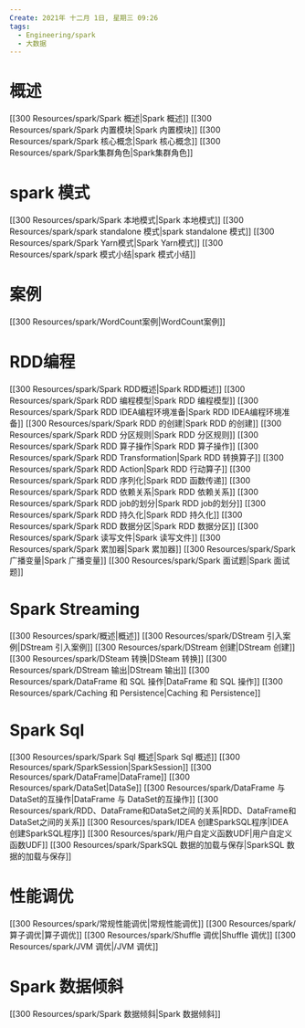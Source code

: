 ```yaml
---
Create: 2021年 十二月 1日, 星期三 09:26
tags: 
  - Engineering/spark
  - 大数据
---
```




# 概述
[[300 Resources/spark/Spark 概述|Spark 概述]]
[[300 Resources/spark/Spark 内置模块|Spark 内置模块]]
[[300 Resources/spark/Spark 核心概念|Spark 核心概念]]
[[300 Resources/spark/Spark集群角色|Spark集群角色]]
# spark 模式
[[300 Resources/spark/Spark 本地模式|Spark 本地模式]]
[[300 Resources/spark/spark standalone 模式|spark standalone 模式]]
[[300 Resources/spark/Spark Yarn模式|Spark Yarn模式]]
[[300 Resources/spark/spark 模式小结|spark 模式小结]]

# 案例
[[300 Resources/spark/WordCount案例|WordCount案例]]

# RDD编程
[[300 Resources/spark/Spark RDD概述|Spark RDD概述]]
[[300 Resources/spark/Spark RDD 编程模型|Spark RDD 编程模型]]
[[300 Resources/spark/Spark RDD IDEA编程环境准备|Spark RDD IDEA编程环境准备]]
[[300 Resources/spark/Spark RDD 的创建|Spark RDD 的创建]]
[[300 Resources/spark/Spark RDD 分区规则|Spark RDD 分区规则]]
[[300 Resources/spark/Spark RDD 算子操作|Spark RDD 算子操作]]
[[300 Resources/spark/Spark RDD Transformation|Spark RDD 转换算子]]
[[300 Resources/spark/Spark RDD Action|Spark RDD 行动算子]]
[[300 Resources/spark/Spark RDD 序列化|Spark RDD 函数传递]]
[[300 Resources/spark/Spark RDD 依赖关系|Spark RDD 依赖关系]]
[[300 Resources/spark/Spark RDD job的划分|Spark RDD job的划分]]
[[300 Resources/spark/Spark RDD 持久化|Spark RDD 持久化]]
[[300 Resources/spark/Spark RDD 数据分区|Spark RDD 数据分区]]
[[300 Resources/spark/Spark 读写文件|Spark 读写文件]]
[[300 Resources/spark/Spark 累加器|Spark 累加器]]
[[300 Resources/spark/Spark 广播变量|Spark 广播变量]]
[[300 Resources/spark/Spark 面试题|Spark 面试题]]

# Spark Streaming
[[300 Resources/spark/概述|概述]]
[[300 Resources/spark/DStream 引入案例|DStream 引入案例]]
[[300 Resources/spark/DStream 创建|DStream 创建]]
[[300 Resources/spark/DSteam 转换|DSteam 转换]]
[[300 Resources/spark/DStream 输出|DStream 输出]]
[[300 Resources/spark/DataFrame 和 SQL 操作|DataFrame 和 SQL 操作]]
[[300 Resources/spark/Caching 和 Persistence|Caching 和 Persistence]]

# Spark Sql
[[300 Resources/spark/Spark Sql 概述|Spark Sql 概述]]
[[300 Resources/spark/SparkSession|SparkSession]]
[[300 Resources/spark/DataFrame|DataFrame]]
[[300 Resources/spark/DataSet|DataSe]]
[[300 Resources/spark/DataFrame 与 DataSet的互操作|DataFrame 与 DataSet的互操作]]
[[300 Resources/spark/RDD、DataFrame和DataSet之间的关系|RDD、DataFrame和DataSet之间的关系]]
[[300 Resources/spark/IDEA 创建SparkSQL程序|IDEA 创建SparkSQL程序]]
[[300 Resources/spark/用户自定义函数UDF|用户自定义函数UDF]]
[[300 Resources/spark/SparkSQL 数据的加载与保存|SparkSQL 数据的加载与保存]]

# 性能调优
[[300 Resources/spark/常规性能调优|常规性能调优]]
[[300 Resources/spark/算子调优|算子调优]]
[[300 Resources/spark/Shuffle 调优|Shuffle 调优]]
[[300 Resources/spark/JVM 调优|/JVM 调优]]

# Spark 数据倾斜
[[300 Resources/spark/Spark 数据倾斜|Spark 数据倾斜]]




